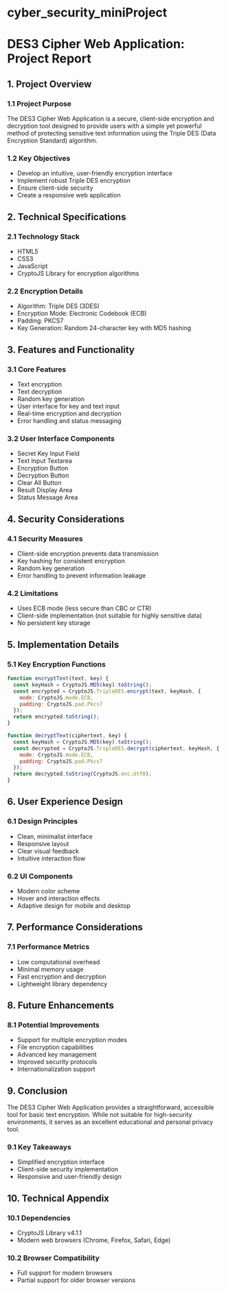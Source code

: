 # cyber_security_miniProject

# DES3 Cipher Web Application: Project Report

## 1. Project Overview

### 1.1 Project Purpose
The DES3 Cipher Web Application is a secure, client-side encryption and decryption tool designed to provide users with a simple yet powerful method of protecting sensitive text information using the Triple DES (Data Encryption Standard) algorithm.

### 1.2 Key Objectives
- Develop an intuitive, user-friendly encryption interface
- Implement robust Triple DES encryption
- Ensure client-side security
- Create a responsive web application

## 2. Technical Specifications

### 2.1 Technology Stack
- HTML5
- CSS3
- JavaScript
- CryptoJS Library for encryption algorithms

### 2.2 Encryption Details
- Algorithm: Triple DES (3DES)
- Encryption Mode: Electronic Codebook (ECB)
- Padding: PKCS7
- Key Generation: Random 24-character key with MD5 hashing

## 3. Features and Functionality

### 3.1 Core Features
- Text encryption
- Text decryption
- Random key generation
- User interface for key and text input
- Real-time encryption and decryption
- Error handling and status messaging

### 3.2 User Interface Components
- Secret Key Input Field
- Text Input Textarea
- Encryption Button
- Decryption Button
- Clear All Button
- Result Display Area
- Status Message Area

## 4. Security Considerations

### 4.1 Security Measures
- Client-side encryption prevents data transmission
- Key hashing for consistent encryption
- Random key generation
- Error handling to prevent information leakage

### 4.2 Limitations
- Uses ECB mode (less secure than CBC or CTR)
- Client-side implementation (not suitable for highly sensitive data)
- No persistent key storage

## 5. Implementation Details

### 5.1 Key Encryption Functions
```javascript
function encryptText(text, key) {
  const keyHash = CryptoJS.MD5(key).toString();
  const encrypted = CryptoJS.TripleDES.encrypt(text, keyHash, {
    mode: CryptoJS.mode.ECB,
    padding: CryptoJS.pad.Pkcs7
  });
  return encrypted.toString();
}

function decryptText(ciphertext, key) {
  const keyHash = CryptoJS.MD5(key).toString();
  const decrypted = CryptoJS.TripleDES.decrypt(ciphertext, keyHash, {
    mode: CryptoJS.mode.ECB,
    padding: CryptoJS.pad.Pkcs7
  });
  return decrypted.toString(CryptoJS.enc.Utf8);
}
```

## 6. User Experience Design

### 6.1 Design Principles
- Clean, minimalist interface
- Responsive layout
- Clear visual feedback
- Intuitive interaction flow

### 6.2 UI Components
- Modern color scheme
- Hover and interaction effects
- Adaptive design for mobile and desktop

## 7. Performance Considerations

### 7.1 Performance Metrics
- Low computational overhead
- Minimal memory usage
- Fast encryption and decryption
- Lightweight library dependency

## 8. Future Enhancements

### 8.1 Potential Improvements
- Support for multiple encryption modes
- File encryption capabilities
- Advanced key management
- Improved security protocols
- Internationalization support

## 9. Conclusion

The DES3 Cipher Web Application provides a straightforward, accessible tool for basic text encryption. While not suitable for high-security environments, it serves as an excellent educational and personal privacy tool.

### 9.1 Key Takeaways
- Simplified encryption interface
- Client-side security implementation
- Responsive and user-friendly design

## 10. Technical Appendix

### 10.1 Dependencies
- CryptoJS Library v4.1.1
- Modern web browsers (Chrome, Firefox, Safari, Edge)

### 10.2 Browser Compatibility
- Full support for modern browsers
- Partial support for older browser versions
